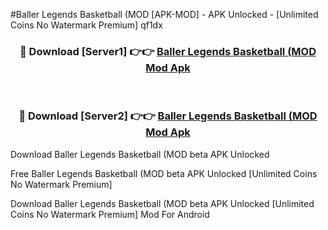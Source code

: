 #Baller Legends Basketball (MOD [APK-MOD] - APK Unlocked - [Unlimited Coins No Watermark Premium] qf1dx



<div align="center">

<h3>🔴 Download [Server1] 👉👉 <a href="https://momento.my/?title=Baller_Legends_Basketball_(MOD">Baller Legends Basketball (MOD Mod Apk</a></h3><br>

<h3>🔴 Download [Server2] 👉👉 <a href="https://momento.my/?title=Baller_Legends_Basketball_(MOD">Baller Legends Basketball (MOD Mod Apk</a></h3>
</div>



Download Baller Legends Basketball (MOD beta APK Unlocked

Free Baller Legends Basketball (MOD beta APK Unlocked [Unlimited Coins No Watermark Premium]

Download Baller Legends Basketball (MOD beta APK Unlocked [Unlimited Coins No Watermark Premium] Mod For Android
